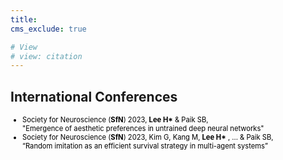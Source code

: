 ```yaml
---
title: 
cms_exclude: true

# View
# view: citation
---
```


## International Conferences

<ul style="font-size: 0.8em; color: black;">
  <li>Society for Neuroscience (<strong>SfN</strong>) 2023, <strong>Lee H*</strong> & Paik SB,<br>  
    "Emergence of aesthetic preferences in untrained deep neural networks"</li>

  <li>Society for Neuroscience (<strong>SfN</strong>) 2023, Kim G, Kang M, <strong>Lee H*</strong> , ... & Paik SB,<br>  
    “Random imitation as an efficient survival strategy in multi-agent systems”</li>
</ul>




   